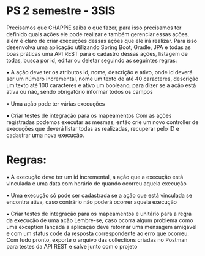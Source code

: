 # PS 2 semestre - 3SIS
Precisamos que CHAPPiE saiba o que fazer, para isso precisamos ter definido
quais ações ele pode realizar e também gerenciar essas ações, além é claro de
criar execuções dessas ações que ele irá realizar. Para isso desenvolva uma
aplicação utilizando Spring Boot, Gradle, JPA e todas as boas práticas uma API
REST para o cadastro dessas ações, listagem de todas, busca por id, editar ou
deletar seguindo as seguintes regras:

 • A ação deve ter os atributos id, nome, descrição e ativo, onde id
deverá ser um número incremental, nome um texto de até 40
caracteres, descrição um texto até 100 caracteres e ativo um booleano,
para dizer se a ação está ativa ou não, sendo obrigatório informar todos
os campos

 • Uma ação pode ter várias execuções
 
 
 • Criar testes de integração para os mapeamentos
Com as ações registradas podemos executar as mesmas, então crie um novo
controller de execuções que deverá listar todas as realizadas, recuperar pelo ID
e cadastrar uma nova execução. 


# Regras:
 • A execução deve ter um id incremental, a ação que a execução está
vinculada e uma data com horário de quando ocorreu aquela execução


 • Uma execução só pode ser cadastrada se a ação que está vinculada se
encontra ativa, caso contrário não poderá ocorrer aquela execução


 • Criar testes de integração para os mapeamentos e unitário para a regra
da execução de uma ação
Lembre-se, caso ocorra algum problema como uma exception lançada a
aplicação deve retornar uma mensagem amigável e com um status code da
resposta correspondente ao erro que ocorreu.
Com tudo pronto, exporte o arquivo das collections criadas no Postman para
testes da API REST e salve junto com o projeto
